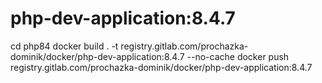 # php-dev-application:8.4.7
cd php84
docker build . -t registry.gitlab.com/prochazka-dominik/docker/php-dev-application:8.4.7 --no-cache
docker push registry.gitlab.com/prochazka-dominik/docker/php-dev-application:8.4.7
